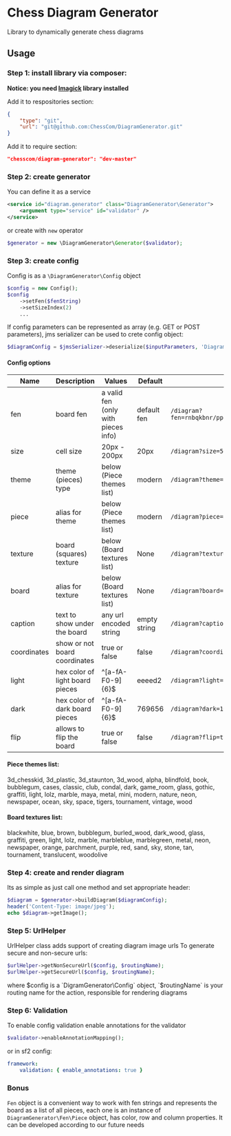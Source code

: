 Chess Diagram Generator
===
Library to dynamically generate chess diagrams

## Usage

### Step 1: install library via composer:

**Notice: you need [Imagick](http://pecl.php.net/package/imagick) library installed**

Add it to respositories section:

```json
{
    "type": "git",
    "url": "git@github.com:ChessCom/DiagramGenerator.git"
}
```

Add it to require section:

```json
"chesscom/diagram-generator": "dev-master"
```

### Step 2: create generator

You can define it as a service

```xml
<service id="diagram.generator" class="DiagramGenerator\Generator">
    <argument type="service" id="validator" />
</service>
```

or create with `new` operator

```php
$generator = new \DiagramGenerator\Generator($validator);
```

### Step 3: create config

Config is as a `\DiagramGenerator\Config` object

```php
$config = new Config();
$config
    ->setFen($fenString)
    ->setSizeIndex(2)
    ...
```

If config parameters can be represented as array (e.g. GET or POST parameters), jms serializer can be used to crete config object:

```php
$diagramConfig = $jmsSerializer->deserialize($inputParameters, 'DiagramGenerator\Config', 'json');
```

#### Config options

| Name        | Description                     | Values                       | Default      | Examples                    |
| ----------- | ------------------------------- | ---------------------------- | ------------ | --------------------------- |
| fen         | board fen                       | a valid fen (only with pieces info) | default fen  | `/diagram?fen=rnbqkbnr/pp1ppppp/8/2p5/4P3/5N2/PPPP1PPP/RNBQKB1R`
| size        | cell size                       | 20px - 200px                 | 20px         | `/diagram?size=50px`        |
| theme       | theme (pieces) type             | below (Piece themes list)   | modern       | `/diagram?theme=3d_wood`    |
| piece       | alias for theme                 | below (Piece themes list)   | modern       | `/diagram?piece=3d_wood`    |
| texture     | board (squares) texture         | below (Board textures list) | None         | `/diagram?texture=bubblegum`|
| board       | alias for texture               | below (Board textures list) | None         | `/diagram?board=bubblegum`  |
| caption     | text to show under the board    | any url encoded string       | empty string | `/diagram?caption=php%20c#` |
| coordinates | show or not board coordinates   | true or false                | false        | `/diagram?coordinates=true` |
| light       | hex color of light board pieces | ^[a-fA-F0-9]{6}$             | eeeed2       | `/diagram?light=aecef2`     |
| dark        | hex color of dark board pieces  | ^[a-fA-F0-9]{6}$             | 769656       | `/diagram?dark=16a656`      |
| flip        | allows to flip the board        | true or false                | false        | `/diagram?flip=true`        |

#### Piece themes list: ####
3d_chesskid, 3d_plastic, 3d_staunton, 3d_wood, alpha, blindfold, book, bubblegum, cases, classic, club, condal, dark, game_room, glass, gothic, graffiti, light, lolz, marble, maya, metal, mini, modern, nature, neon, newspaper, ocean, sky, space, tigers, tournament, vintage, wood

#### Board textures list: ####

blackwhite, blue, brown, bubblegum, burled_wood, dark_wood, glass, graffiti, green, light, lolz, marble, marbleblue, marblegreen, metal, neon, newspaper, orange, parchment, purple, red, sand, sky, stone, tan, tournament, translucent, woodolive

### Step 4: create and render diagram

Its as simple as just call one method and set appropriate header:

```php
$diagram = $generator->buildDiagram($diagramConfig);
header('Content-Type: image/jpeg');
echo $diagram->getImage();
```

### Step 5: UrlHelper

UrlHelper class adds support of creating diagram image urls
To generate secure and non-secure urls:

```php
$urlHelper->getNonSecureUrl($config, $routingName);
$urlHelper->getSecureUrl($config, $routingName);
```
where $config is a `DigramGenerator\Config` object, `$routingName` is your routing name for the action, responsible for rendering diagrams

### Step 6: Validation

To enable config validation enable annotations for the validator

```php
$validator->enableAnnotationMapping();
```

or in sf2 config:

```yaml
framework:
    validation: { enable_annotations: true }
```

### Bonus

`Fen` object is a convenient way to work with fen strings and represents the board as a list of all pieces, each one is an instance of `DiagramGenerator\Fen\Piece` object, has color, row and column properties. It can be developed according to our future needs
